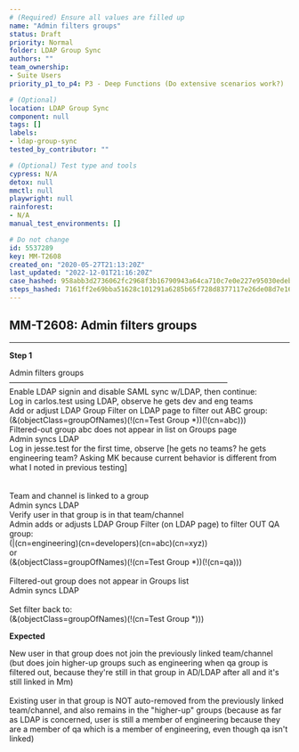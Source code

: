 ```yaml
---
# (Required) Ensure all values are filled up
name: "Admin filters groups"
status: Draft
priority: Normal
folder: LDAP Group Sync
authors: ""
team_ownership: 
- Suite Users
priority_p1_to_p4: P3 - Deep Functions (Do extensive scenarios work?)

# (Optional)
location: LDAP Group Sync
component: null
tags: []
labels: 
- ldap-group-sync
tested_by_contributor: ""

# (Optional) Test type and tools
cypress: N/A
detox: null
mmctl: null
playwright: null
rainforest: 
- N/A
manual_test_environments: []

# Do not change
id: 5537289
key: MM-T2608
created_on: "2020-05-27T21:13:20Z"
last_updated: "2022-12-01T21:16:20Z"
case_hashed: 958abb3d2736062fc2968f3b16790943a64ca710c7e0e227e95030edeb308c4bc877fa8ec8f09619152183780b2a9f03
steps_hashed: 7161ff2e69bba51628c101291a6285b65f728d8377117e26de08d7e169b73779dc7c4e5db9b7ece71948475c09666a71
---
```


<!-- (Auto-generated) Based on frontmatter's "key" and "name" -->

## MM-T2608: Admin filters groups

---

**Step 1**

Admin filters groups\
————————————————————————————\
Enable LDAP signin and disable SAML sync w/LDAP, then continue:\
Log in carlos.test using LDAP, observe he gets dev and eng teams\
Add or adjust LDAP Group Filter on LDAP page to filter out ABC group:\
(&(objectClass=groupOfNames)(!(cn=Test Group \*))(!(cn=abc)))\
Filtered-out group abc does not appear in list on Groups page\
Admin syncs LDAP\
Log in jesse.test for the first time, observe \[he gets no teams? he gets engineering team? Asking MK because current behavior is different from what I noted in previous testing]\
\
\
Team and channel is linked to a group\
Admin syncs LDAP\
Verify user in that group is in that team/channel\
Admin adds or adjusts LDAP Group Filter (on LDAP page) to filter OUT QA group:\
(|(cn=engineering)(cn=developers)(cn=abc)(cn=xyz))\
or\
(&(objectClass=groupOfNames)(!(cn=Test Group \*))(!(cn=qa)))\
\
Filtered-out group does not appear in Groups list\
Admin syncs LDAP\
\
Set filter back to:\
(&(objectClass=groupOfNames)(!(cn=Test Group \*)))

**Expected**

New user in that group does not join the previously linked team/channel (but does join higher-up groups such as engineering when qa group is filtered out, because they're still in that group in AD/LDAP after all and it's still linked in Mm)\
\
Existing user in that group is NOT auto-removed from the previously linked team/channel, and also remains in the "higher-up" groups (because as far as LDAP is concerned, user is still a member of engineering because they are a member of qa which is a member of engineering, even though qa isn't linked)
